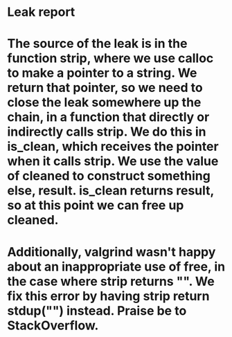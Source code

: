 # Leak report

# The source of the leak is in the function strip, where we use calloc to make a pointer to a string. We return that pointer, so we need to close the leak somewhere up the chain, in a function that directly or indirectly calls strip. We do this in is_clean, which receives the pointer when it calls strip. We use the value of cleaned to construct something else, result. is_clean returns result, so at this point we can free up cleaned.

# Additionally, valgrind wasn't happy about an inappropriate use of free, in the case where strip returns "". We fix this error by having strip return stdup("") instead. Praise be to StackOverflow.
